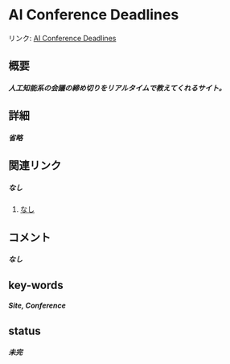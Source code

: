 # AI Conference Deadlines

リンク: [AI Conference Deadlines](https://aideadlin.es/?sub=ML,CV,NLP,RO,SP,DM)

## 概要
##### 人工知能系の会議の締め切りをリアルタイムで教えてくれるサイト。

## 詳細
##### 省略

## 関連リンク
##### なし
1. [なし]()

## コメント
##### なし

## key-words
##### Site, Conference

## status
##### 未完
